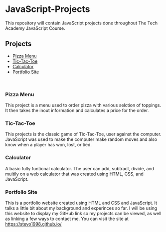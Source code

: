 # JavaScript-Projects
This repository will contain JavaScript projects done throughout The Tech Academy JavaScript Course.
<br>
<h2>Projects</h2>
  <ul>
    <li><a href="https://github.com/Stevo1998/JavaScript-Projects/tree/main/Pizza_Project">Pizza Menu</a></li>
    <li><a href="https://github.com/Stevo1998/JavaScript-Projects/tree/main/TicTacToe">Tic-Tac-Toe</a></li>
    <li><a href="https://github.com/Stevo1998/JavaScript-Projects/tree/main/Calculator">Calculator</a></li>
    <li><a href="https://github.com/Stevo1998/HTML-CSS-Projects/tree/main/Portfolio_Website_Assaignment">Portfolio Site</a></li>
  </ul>
<br>
<h3>Pizza Menu</h3>
  <p>This project is a menu used to order pizza with various selction of toppings. It then takes the inout information and calculates a price for the order.</p>
<h3>Tic-Tac-Toe</h3>
  <p>This projects is the classic game of Tic-Tac-Toe, user against the computer. JavaScript was used to make the computer make random moves and also know when a player has won, lost, or tied.</p>
<h3>Calculator</h3>
  <p>A basic fully funtional calculator. The user can add, subtract, divide, and multily on a web calculator that was created using HTML, CSS, and JavaScript.
<h3>Portfolio Site</h3>
  <p>This is a portfolio website created using HTML and CSS and JavaScript. It talks a little bit about my background and experinces so far. I will be using this website to display my GitHub link so my projects can be viewed, as well as linking a few ways to contact me. You can visit the site at <a href="https://stevo1998.github.io/">https://stevo1998.github.io/</a></p>

